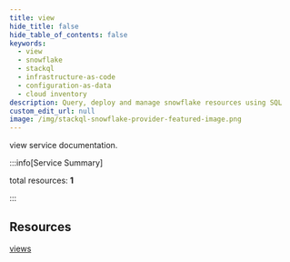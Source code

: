 ```yaml
---
title: view
hide_title: false
hide_table_of_contents: false
keywords:
  - view
  - snowflake
  - stackql
  - infrastructure-as-code
  - configuration-as-data
  - cloud inventory
description: Query, deploy and manage snowflake resources using SQL
custom_edit_url: null
image: /img/stackql-snowflake-provider-featured-image.png
---
```


view service documentation.

:::info[Service Summary]

total resources: __1__  

:::

## Resources
<div class="row">
<div class="providerDocColumn">
<a href="/services/view/views/">views</a>
</div>
<div class="providerDocColumn">

</div>
</div>